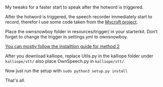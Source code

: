 My tweaks for a faster start to speak after the hotword is triggered. 

After the hotword is triggered, the speech recorder immediately start to record, therefor I use some code taken from the [Mycroft project](https://github.com/MycroftAI/mycroft-core/tree/dev/mycroft/client/speech).
 
Place the ownsnowboy folder in resources/trigger/ in your starterkit. Don‘t forget to change the trigger in settings.yml to ownsnowboy.


[You can mostly follow the installtion guide for method 2](https://kalliope-project.github.io/kalliope/installation/raspbian/)

After you download kalliope, replace Utils.py in the kalliope folder under ```kalliope/stt/``` also place OwnSpeech.py in ```kalliope/stt/```.

Now just run the setup with ```sudo python3 setup.py install```

That's all. 

